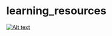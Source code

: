 # learning_resources


[![Alt text](https://img.youtube.com/vi/VID/0.jpg)](https://www.youtube.com/watch?v=VID)
